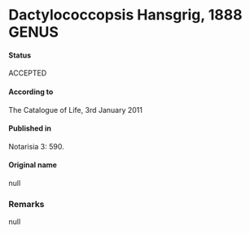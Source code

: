 # Dactylococcopsis Hansgrig, 1888 GENUS

#### Status
ACCEPTED

#### According to
The Catalogue of Life, 3rd January 2011

#### Published in
Notarisia 3: 590.

#### Original name
null

### Remarks
null
